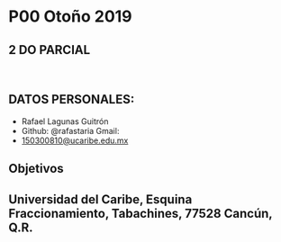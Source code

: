 # P00 Otoño 2019

## 2 DO PARCIAL

&nbsp;

## DATOS PERSONALES:

- Rafael Lagunas Guitrón
- Github: @rafastaria Gmail:
- 150300810@ucaribe.edu.mx
  &nbsp;

## Objetivos

## Universidad del Caribe, Esquina Fraccionamiento, Tabachines, 77528 Cancún, Q.R.
